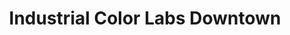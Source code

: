---
title: "Industrial Color Labs Downtown"
url: /syracuse/industrial-color-labs-downtown/
shop: Foto
---